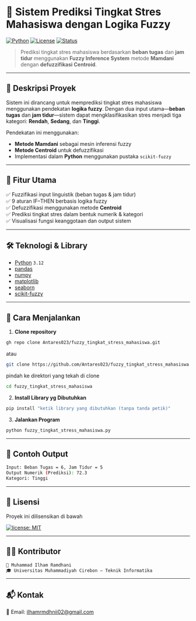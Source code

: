 # 🧠 Sistem Prediksi Tingkat Stres Mahasiswa dengan Logika Fuzzy

[![Python](https://img.shields.io/badge/Python-3.12-blue?logo=python)](https://www.python.org/)
[![License](https://img.shields.io/badge/license-MIT-green)](#)
[![Status](https://img.shields.io/badge/status-Finished-brightgreen)](#)

> Prediksi tingkat stres mahasiswa berdasarkan **beban tugas** dan **jam tidur** menggunakan **Fuzzy Inference System** metode **Mamdani** dengan **defuzzifikasi Centroid**.

---

## 📂 Deskripsi Proyek

Sistem ini dirancang untuk memprediksi tingkat stres mahasiswa menggunakan pendekatan **logika fuzzy**. Dengan dua input utama—**beban tugas** dan **jam tidur**—sistem dapat mengklasifikasikan stres menjadi tiga kategori: **Rendah**, **Sedang**, dan **Tinggi**.

Pendekatan ini menggunakan:
- **Metode Mamdani** sebagai mesin inferensi fuzzy
- **Metode Centroid** untuk defuzzifikasi
- Implementasi dalam **Python** menggunakan pustaka `scikit-fuzzy`

---

## 📌 Fitur Utama

✅ Fuzzifikasi input linguistik (beban tugas & jam tidur)  
✅ 9 aturan IF–THEN berbasis logika fuzzy  
✅ Defuzzifikasi menggunakan metode **Centroid**  
✅ Prediksi tingkat stres dalam bentuk numerik & kategori  
✅ Visualisasi fungsi keanggotaan dan output sistem

---

## 🛠️ Teknologi & Library

- [Python](https://www.python.org/) `3.12`
- [pandas](https://pandas.pydata.org/)
- [numpy](https://numpy.org/)
- [matplotlib](https://matplotlib.org/)
- [seaborn](https://seaborn.pydata.org/)
- [scikit-fuzzy](https://pythonhosted.org/scikit-fuzzy/)

---

## 🚀 Cara Menjalankan

1. **Clone repository**
```bash
gh repo clone Antares023/fuzzy_tingkat_stress_mahasiswa.git
```
atau
```bash
git clone https://github.com/Antares023/fuzzy_tingkat_stress_mahasiswa.git
```
pindah ke direktori yang tekah di clone
```bash
cd fuzzy_tingkat_stress_mahasiswa
```

2. **Install Library yg Dibutuhkan**
```bash
pip install "ketik library yang dibutuhkan (tanpa tanda petik)"
```

3. **Jalankan Program**
```bash
python fuzzy_tingkat_stress_mahasiswa.py
```

---

## 🧪 Contoh Output

```bash
Input: Beban Tugas = 6, Jam Tidur = 5
Output Numerik (Prediksi): 72.3
Kategori: Tinggi
```

---

## 📄 Lisensi

Proyek ini dilisensikan di bawah 

[![license: MIT](https://img.shields.io/badge/license-MIT-green.svg)](https://opensource.org/licenses/MIT)

---

## 👨‍💻 Kontributor

```bash
🧑 Muhammad Ilham Ramdhani
🎓 Universitas Muhammadiyah Cirebon – Teknik Informatika
```

---

## 📬 Kontak

📧 Email: ilhamrmdhnii02@gmail.com
